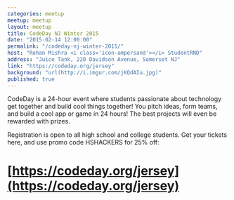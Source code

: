 ```yaml
---
categories: meetup
meetup: meetup
layout: meetup
title: CodeDay NJ Winter 2015
date: "2015-02-14 12:00:00"
permalink: "/codeday-nj-winter-2015/"
host: "Rohan Mishra <i class='icon-ampersand'></i> StudentRND"
address: "Juice Tank, 220 Davidson Avenue, Somerset NJ"
link: "https://codeday.org/jersey"
background: "url(http://i.imgur.com/jKQdAIu.jpg)"
published: true
---
```


CodeDay is a 24-hour event where students passionate about technology get together and build cool things together! You pitch ideas, form teams, and build a cool app or game in 24 hours! The best projects will even be rewarded with prizes.

Registration is open to all high school and college students. Get your tickets here, and use promo code HSHACKERS for 25% off:

# [https://codeday.org/jersey](https://codeday.org/jersey)

